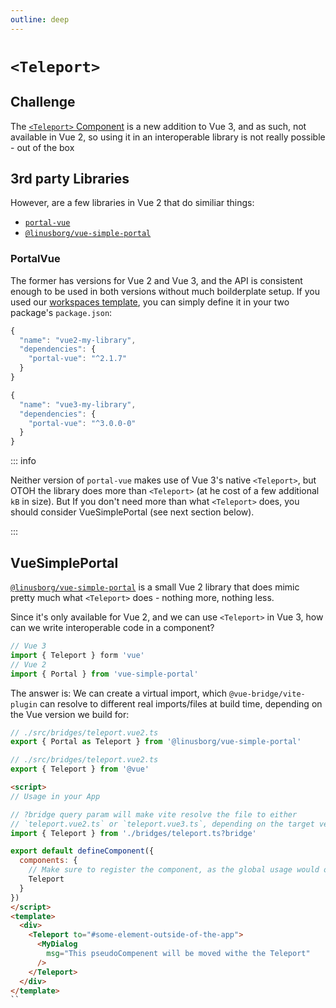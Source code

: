 ```yaml
---
outline: deep
---
```


# `<Teleport>`

## Challenge

The [`<Teleport>` Component](https://vuejs.org/guide/built-ins/teleport.html#teleport) is a new addition to Vue 3, and as such, not available in Vue 2, so using it in an interoperable library is not really possible - out of the box

## 3rd party Libraries

However, are a few libraries in Vue 2 that do similiar things:

* [`portal-vue`](https://portal-vue.linusb.org)
* [`@linusborg/vue-simple-portal`](https://github.com/linusborg/vue-simple-portal)

### PortalVue

The former has versions for Vue 2 and Vue 3, and the API is consistent enough to be used in both versions without much boilderplate setup. If you used our [workspaces template](#/references/template-workspaces), you can simply define it in your two package's `package.json`:


```js
{
  "name": "vue2-my-library",
  "dependencies": {
    "portal-vue": "^2.1.7"
  }
}
```
```js
{
  "name": "vue3-my-library",
  "dependencies": {
    "portal-vue": "^3.0.0-0"
  }
}
```

::: info 

Neither version of `portal-vue` makes use of Vue 3's native `<Teleport>`, but OTOH the library does more than `<Teleport>` (at he cost of a few additional `kB` in size). But If you don't need more than what `<Teleport>` does, you should consider VueSimplePortal (see next section below).

:::

## VueSimplePortal

[`@linusborg/vue-simple-portal`](https://github.com/linusborg/vue-simple-portal) is a small Vue 2 library that does mimic pretty much what `<Teleport>` does - nothing more, nothing less. 

Since it's only available for Vue 2, and we can use `<Teleport>` in Vue 3, how can we write interoperable code in a component?

```js
// Vue 3
import { Teleport } form 'vue'
// Vue 2
import { Portal } from 'vue-simple-portal'
```

The answer is: We can create a virtual import, which `@vue-bridge/vite-plugin` can resolve to different real imports/files at build time, depending on the Vue version we build for: 

```ts
// ./src/bridges/teleport.vue2.ts
export { Portal as Teleport } from '@linusborg/vue-simple-portal'
```
```ts
// ./src/bridges/teleport.vue2.ts
export { Teleport } from '@vue'
```

```html
<script>
// Usage in your App

// ?bridge query param will make vite resolve the file to either
// `teleport.vue2.ts` or `teleport.vue3.ts`, depending on the target version
import { Teleport } from './bridges/teleport.ts?bridge'

export default defineComponent({
  components: {
    // Make sure to register the component, as the global usage would only work in Vue 3 OOTB.
    Teleport
  }
})
</script>
<template>
  <div>
    <Teleport to="#some-element-outside-of-the-app">
      <MyDialog 
        msg="This pseudoCompenent will be moved withe the Teleport"
      />
    </Teleport>
  </div>
</template>
``